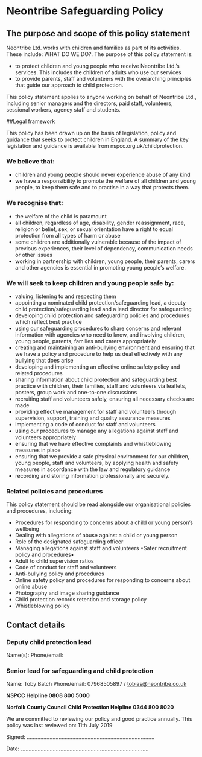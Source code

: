 # Neontribe Safeguarding Policy

## The purpose and scope of this policy statement

Neontribe Ltd. works with children and families as part of its activities. These include: WHAT DO WE DO?. The purpose of this policy statement is:

 - to protect children and young people who receive Neontribe Ltd.’s services. This includes the children of adults who use our services
 - to provide parents, staff and volunteers with the overarching principles that guide our approach to child protection.

This policy statement applies to anyone working on behalf of Neontribe Ltd., including senior managers and the directors, paid staff, volunteers, sessional workers, agency staff and students.

##Legal framework

This policy has been drawn up on the basis of legislation, policy and guidance that seeks to protect children in England. A summary of the key legislation and guidance is available from nspcc.org.uk/childprotection.

### We believe that:

 - children and young people should never experience abuse of any kind
 - we have a responsibility to promote the welfare of all children and young people, to keep them safe and to practise in a way that protects them.

### We recognise that:

 - the welfare of the child is paramount
 - all children, regardless of age, disability, gender reassignment, race, religion or belief, sex, or sexual orientation have a right to equal protection from all types of harm or abuse
 - some children are additionally vulnerable because of the impact of previous experiences, their level of dependency, communication needs or other issues
 - working in partnership with children, young people, their parents, carers and other agencies is essential in promoting young people’s welfare. 

### We will seek to keep children and young people safe by:

 - valuing, listening to and respecting them
 - appointing a nominated child protection/safeguarding lead, a deputy child protection/safeguarding lead and a lead director for safeguarding
 - developing child protection and safeguarding policies and procedures which reflect best practice
 - using our safeguarding procedures to share concerns and relevant information with agencies who need to know, and involving children, young people, parents, families and carers appropriately
 - creating and maintaining an anti-bullying environment and ensuring that we have a policy and procedure to help us deal effectively with any bullying that does arise
 - developing and implementing an effective online safety policy and related procedures
 - sharing information about child protection and safeguarding best practice with children, their families, staff and volunteers via leaflets, posters, group work and one-to-one discussions
 - recruiting staff and volunteers safely, ensuring all necessary checks are made
 - providing effective management for staff and volunteers through supervision, support, training and quality assurance measures
 - implementing a code of conduct for staff and volunteers
 - using our procedures to manage any allegations against staff and volunteers appropriately
 - ensuring that we have effective complaints and whistleblowing measures in place
 - ensuring that we provide a safe physical environment for our children, young people, staff and volunteers, by applying health and safety measures in accordance with the law and regulatory guidance
 - recording and storing information professionally and securely.

### Related policies and procedures

This policy statement should be read alongside our organisational policies and procedures, including:

 - Procedures for responding to concerns about a child or young person’s wellbeing
 - Dealing with allegations of abuse against a child or young person
 - Role of the designated safeguarding officer
 - Managing allegations against staff and volunteers •Safer recruitment policy and procedures•
 - Adult to child supervision ratios
 - Code of conduct for staff and volunteers
 - Anti-bullying policy and procedures
 - Online safety policy and procedures for responding to concerns about online abuse
 - Photography and image sharing guidance
 - Child protection records retention and storage policy
 - Whistleblowing policy

## Contact details

### Deputy child protection lead 
Name(s): 
Phone/email:

### Senior lead for safeguarding and child protection
Name:        Toby Batch
Phone/email:    07968505897 / tobias@neontribe.co.uk

**NSPCC Helpline 0808 800 5000**

**Norfolk County Council Child Protection Helpline 0344 800 8020**

We are committed to reviewing our policy and good practice annually.
This policy was last reviewed on: 11th July 2019


Signed:    ....................................................................................


Date:      ....................................................................................
